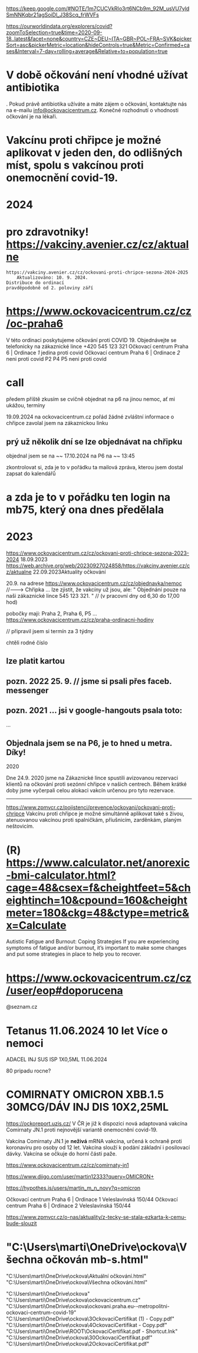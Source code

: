 

https://keep.google.com/#NOTE/1m7CUCVkRIo3rt6NCb9m_92M_usVU7yldSmNNKqbr21agSoiDl_J38Scq_frWVFs



https://ourworldindata.org/explorers/covid?zoomToSelection=true&time=2020-09-18..latest&facet=none&country=CZE~DEU~ITA~GBR~POL~FRA~SVK&pickerSort=asc&pickerMetric=location&hideControls=true&Metric=Confirmed+cases&Interval=7-day+rolling+average&Relative+to+population=true


# V době očkování není vhodné užívat antibiotika
 . Pokud právě antibiotika užíváte a máte zájem o očkování, kontaktujte nás na e-mailu info@ockovacicentrum.cz. Konečné rozhodnutí o vhodnosti očkování je na lékaři. 


# Vakcínu proti chřipce je možné aplikovat v jeden den, do odlišných míst, spolu s vakcínou proti onemocnění covid-19. 


# 2024

# pro zdravotniky!     https://vakciny.avenier.cz/cz/aktualne
    https://vakciny.avenier.cz/cz/ockovani-proti-chripce-sezona-2024-2025
        Aktualizováno: 10. 9. 2024.
    Distribuce do ordinací
    pravděpodobně od 2. poloviny září

# https://www.ockovacicentrum.cz/cz/oc-praha6
V této ordinaci poskytujeme očkování proti COVID 19. Objednávejte se telefonicky na zákaznické lince +420 545 123 321
Očkovací centrum Praha 6 | Ordinace *1* jedina proti covid
Očkovací centrum Praha 6 | Ordinace *2* neni proti covid
P2    P4 P5  neni proti covid

# call
předem
příště zkusím se cvičně objednat na p6 na jinou nemoc, ať mi ukážou, termíny



19.09.2024
na ockovacicentrum.cz pořád žádné zvláštní informace o chřipce
zavolal jsem na zákaznickou linku

## prý už několik dní se lze objednávat na chřipku

objednal jsem se na ~~ 17.10.2024
na P6
na ~~ 13:45

zkontrolovat si, zda je to v pořádku ta mailová zpráva, kterou jsem dostal
zapsat do kalendářů

# a zda je to v pořádku ten login na mb75, který ona dnes předělala




# 2023

https://www.ockovacicentrum.cz/cz/ockovani-proti-chripce-sezona-2023-2024
18.09.2023
https://web.archive.org/web/20230927024858/https://vakciny.avenier.cz/cz/aktualne
22.09.2023Aktuality očkování



20.9.
na adrese
https://www.ockovacicentrum.cz/cz/objednavka/nemoc  
//---> Chřipka ... 
lze zjistit, že vakcíny už jsou,
ale:
" Objednání pouze na naši zákaznické lince 545 123 321. "
// (v pracovní dny od 6,30 do 17,00 hod)

pobočky maji: Praha 2, Praha 6, P5 ... https://www.ockovacicentrum.cz/cz/praha-ordinacni-hodiny

// připravil jsem si termín za 3 týdny

chtěli rodné číslo

lze platit kartou
--------

pozn. 2022
25. 9.
// jsme si psali přes faceb. messenger
-----------

pozn. 2021 ... jsi v google-hangouts psala toto:
-------------
...

Objednala jsem se na P6, je to hned u metra. 
Díky!
-----------------

2020

Dne 24.9. 2020 jsme na Zákaznické lince spustili avizovanou rezervaci klientů na očkování proti sezónní chřipce v našich centrech. Během krátké doby jsme vyčerpali celou alokaci vakcín určenou pro tyto rezervace. 


-------



https://www.zpmvcr.cz/pojistenci/prevence/ockovani/ockovani-proti-chripce
Vakcínu proti chřipce je možné simultánně aplikovat také s živou, atenuovanou vakcínou proti spalničkám, příušnicím, zarděnkám, planým neštovicím.



# (R) https://www.calculator.net/anorexic-bmi-calculator.html?cage=48&csex=f&cheightfeet=5&cheightinch=10&cpound=160&cheightmeter=180&ckg=48&ctype=metric&x=Calculate

Autistic Fatigue and Burnout: Coping Strategies
If you are experiencing symptoms of fatigue and/or burnout, it’s important to make some changes and put some strategies in place to help you to recover.


# https://www.ockovacicentrum.cz/cz/user/eop#doporucena

@seznam.cz


# Tetanus		11.06.2024	10 let	Více o nemoci
ADACEL INJ SUS ISP 1X0,5ML	11.06.2024	

80 pripadu rocne?








# COMIRNATY OMICRON XBB.1.5 30MCG/DÁV INJ DIS 10X2,25ML	

https://ockoreport.uzis.cz/
V ČR je již k dispozici nová adaptovaná vakcína Comirnaty JN.1 proti nejnovější variantě onemocnění covid-19.





Vakcína Comirnaty JN.1 je **neživá** mRNA vakcína, určená k ochraně proti koronaviru pro osoby od 12 let.  Vakcína slouží k podání základní i posilovací dávky. Vakcína se očkuje do horní části paže.



https://www.ockovacicentrum.cz/cz/comirnaty-jn1


https://www.diigo.com/user/martin12333?query=OMICRON+

https://hypothes.is/users/martin_m_n_novy?q=omicron

Očkovací centrum Praha 6 |
Ordinace 1
Veleslavínská 150/44
Očkovací centrum Praha 6 |
Ordinace 2
Veleslavínská 150/44

https://www.zpmvcr.cz/o-nas/aktuality/z-tecky-se-stala-ezkarta-k-cemu-bude-slouzit


# "C:\Users\marti\OneDrive\ockova\Všechna očkován  mb-s.html"

"C:\Users\marti\OneDrive\ockova\Aktuální očkování.html"
"C:\Users\marti\OneDrive\ockova\Všechna očkování.html"

"C:\Users\marti\OneDrive\ockova"
"C:\Users\marti\OneDrive\ockova\ockovacicentrum.cz"
"C:\Users\marti\OneDrive\ockova\ockovani.praha.eu--metropolitni-ockovaci-centrum-covid-19"
"C:\Users\marti\OneDrive\ockova\3OckovaciCertifikat (1) - Copy.pdf"
"C:\Users\marti\OneDrive\ockova\4OckovaciCertifikat - Copy.pdf"
"C:\Users\marti\OneDrive\ROOT\OckovaciCertifikat.pdf - Shortcut.lnk"
"C:\Users\marti\OneDrive\ockova\30OckovaciCertifikat.pdf"
"C:\Users\marti\OneDrive\ockova\2OckovaciCertifikat.pdf"



